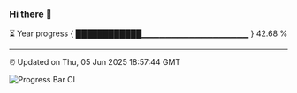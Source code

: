 ### Hi there 👋

⏳ Year progress { ████████████▁▁▁▁▁▁▁▁▁▁▁▁▁▁▁▁▁▁ } 42.68 %

---

⏰ Updated on Thu, 05 Jun 2025 18:57:44 GMT

![Progress Bar CI](https://github.com/IshwaranRudhara/GIT-ACTION/workflows/Progress%20Bar%20CI/badge.svg)
